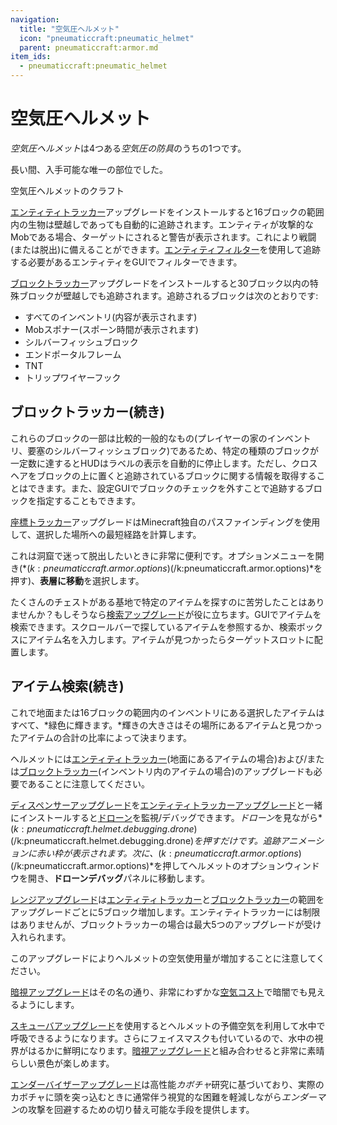 ```yaml
---
navigation:
  title: "空気圧ヘルメット"
  icon: "pneumaticcraft:pneumatic_helmet"
  parent: pneumaticcraft:armor.md
item_ids:
  - pneumaticcraft:pneumatic_helmet
---
```


# 空気圧ヘルメット

*空気圧ヘルメット*は4つある*空気圧の防具*のうちの1つです。

長い間、入手可能な唯一の部位でした。

空気圧ヘルメットのクラフト

<Recipe id="pneumaticcraft:pneumatic_helmet" />

<a name="entity_tracker"></a>
<ItemImage id="pneumaticcraft:entity_tracker_upgrade" />

[エンティティトラッカー](../upgrades.md#entity_tracker)アップグレードをインストールすると16ブロックの範囲内の生物は壁越しであっても自動的に追跡されます。エンティティが攻撃的なMobである場合、ターゲットにされると警告が表示されます。これにより戦闘(または脱出)に備えることができます。[エンティティフィルター](../entity_filter.md)を使用して追跡する必要があるエンティティをGUIでフィルターできます。

<ItemImage id="pneumaticcraft:block_tracker_upgrade" />

[ブロックトラッカー](../upgrades.md#block_tracker)アップグレードをインストールすると30ブロック以内の特殊ブロックが壁越しでも追跡されます。追跡されるブロックは次のとおりです:
- すべてのインベントリ(内容が表示されます)
- Mobスポナー(スポーン時間が表示されます)
- シルバーフィッシュブロック
- エンドポータルフレーム
- TNT
- トリップワイヤーフック

## ブロックトラッカー(続き)

これらのブロックの一部は比較的一般的なもの(プレイヤーの家のインベントリ、要塞のシルバーフィッシュブロック)であるため、特定の種類のブロックが一定数に達するとHUDはラベルの表示を自動的に停止します。ただし、クロスヘアをブロックの上に置くと追跡されているブロックに関する情報を取得することはできます。また、設定GUIでブロックのチェックを外すことで追跡するブロックを指定することもできます。

<ItemImage id="pneumaticcraft:coordinate_tracker_upgrade" />

[座標トラッカー](../upgrades.md#coordinate_tracker)アップグレードはMinecraft独自のパスファインディングを使用して、選択した場所への最短経路を計算します。

これは洞窟で迷って脱出したいときに非常に便利です。オプションメニューを開き(*$(k:pneumaticcraft.armor.options)$(/k:pneumaticcraft.armor.options)*を押す)、**表層に移動**を選択します。

<ItemImage id="pneumaticcraft:search_upgrade" />

たくさんのチェストがある基地で特定のアイテムを探すのに苦労したことはありませんか？もしそうなら[検索アップグレード](../upgrades.md#search)が役に立ちます。GUIでアイテムを検索できます。スクロールバーで探しているアイテムを参照するか、検索ボックスにアイテム名を入力します。アイテムが見つかったらターゲットスロットに配置します。

## アイテム検索(続き)

これで地面または16ブロックの範囲内のインベントリにある選択したアイテムはすべて、*緑色に輝きます。*輝きの大きさはその場所にあるアイテムと見つかったアイテムの合計の比率によって決まります。

ヘルメットには[エンティティトラッカー](../upgrades.md#entity_tracker)(地面にあるアイテムの場合)および/または[ブロックトラッカー](../upgrades.md#block_tracker)(インベントリ内のアイテムの場合)のアップグレードも必要であることに注意してください。

<ItemImage id="pneumaticcraft:dispenser_upgrade" />

[ディスペンサーアップグレード](../upgrades.md#dispenser)を[エンティティトラッカーアップグレード](../upgrades.md#entity_tracker)と一緒にインストールすると[ドローン](../drone.md)を監視/デバッグできます。*ドローン*を見ながら*$(k:pneumaticcraft.helmet.debugging.drone)$(/k:pneumaticcraft.helmet.debugging.drone)*を押すだけです。追跡アニメーションに赤い枠が表示されます。次に、*$(k:pneumaticcraft.armor.options)$(/k:pneumaticcraft.armor.options)*を押してヘルメットのオプションウィンドウを開き、**ドローンデバッグ**パネルに移動します。

<ItemImage id="pneumaticcraft:range_upgrade" />

[レンジアップグレード](../upgrades.md#range)は[エンティティトラッカー](../upgrades.md#entity_tracker)と[ブロックトラッカー](../upgrades.md#block_tracker)の範囲をアップグレードごとに5ブロック増加します。エンティティトラッカーには制限はありませんが、ブロックトラッカーの場合は最大5つのアップグレードが受け入れられます。

このアップグレードによりヘルメットの空気使用量が増加することに注意してください。

<ItemImage id="pneumaticcraft:night_vision_upgrade" />

[暗視アップグレード](../upgrades.md#night_vision)はその名の通り、非常にわずかな[空気コスト](../pressure.md)で暗闇でも見えるようにします。

<ItemImage id="pneumaticcraft:scuba_upgrade" />

[スキューバアップグレード](../upgrades.md#scuba)を使用するとヘルメットの予備空気を利用して水中で呼吸できるようになります。さらにフェイスマスクも付いているので、水中の視界がはるかに鮮明になります。[暗視アップグレード](../upgrades.md#night_vision)と組み合わせると非常に素晴らしい景色が楽しめます。

<ItemImage id="pneumaticcraft:ender_visor_upgrade" />

[エンダーバイザーアップグレード](../upgrades.md#ender_visor)は高性能*カボチャ*研究に基づいており、実際のカボチャに頭を突っ込むときに通常伴う視覚的な困難を軽減しながら*エンダーマン*の攻撃を回避するための切り替え可能な手段を提供します。

